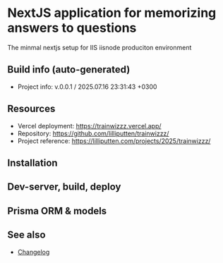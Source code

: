 <!--
 @since 2025.07.05
 @changed 2025.07.05, 23:26
-->

# NextJS application for memorizing answers to questions

The minmal nextjs setup for IIS iisnode produciton environment

## Build info (auto-generated)

- Project info: v.0.0.1 / 2025.07.16 23:31:43 +0300

## Resources

- Vercel deployment: https://trainwizzz.vercel.app/
- Repository: https://github.com/lilliputten/trainwizzz/
- Project reference: https://lilliputten.com/projects/2025/trainwizzz/

## Installation

## Dev-server, build, deploy

## Prisma ORM & models

## See also

- [Changelog](CHANGELOG.md)
